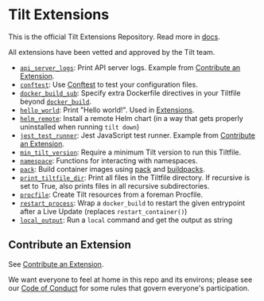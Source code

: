 # Tilt Extensions

This is the official Tilt Extensions Repository. Read more in [docs](https://docs.tilt.dev/extensions.html).

All extensions have been vetted and approved by the Tilt team.

- [`api_server_logs`](/api_server_logs): Print API server logs. Example from [Contribute an Extension](https://docs.tilt.dev/contribute_extension.html).
- [`conftest`](/conftest): Use [Conftest](https://www.conftest.dev/) to test your configuration files.
- [`docker_build_sub`](/docker_build_sub): Specify extra Dockerfile directives in your Tiltfile beyond [`docker_build`](https://docs.tilt.dev/api.html#api.docker_build).
- [`hello_world`](/hello_world): Print "Hello world!". Used in [Extensions](https://docs.tilt.dev/extensions.html).
- [`helm_remote`](/helm_remote): Install a remote Helm chart (in a way that gets properly uninstalled when running `tilt down`)
- [`jest_test_runner`](/jest_test_runner): Jest JavaScript test runner. Example from [Contribute an Extension](https://docs.tilt.dev/contribute_extension.html).
- [`min_tilt_version`](/min_tilt_version): Require a minimum Tilt version to run this Tiltfile.
- [`namespace`](/namespace): Functions for interacting with namespaces.
- [`pack`](/pack): Build container images using [pack](https://buildpacks.io/docs/install-pack/) and [buildpacks](https://buildpacks.io/).
- [`print_tiltfile_dir`](/print_tiltfile_dir): Print all files in the Tiltfile directory. If recursive is set to True, also prints files in all recursive subdirectories.
- [`procfile`](/procfile): Create Tilt resources from a foreman Procfile.
- [`restart_process`](/restart_process): Wrap a `docker_build` to restart the given entrypoint after a Live Update (replaces `restart_container()`)
- [`local_output`](/local_output): Run a `local` command and get the output as string

## Contribute an Extension

See [Contribute an Extension](https://docs.tilt.dev/contribute_extension.html).

We want everyone to feel at home in this repo and its environs; please see our [Code of Conduct](CODE_OF_CONDUCT.md) for some rules that govern everyone's participation.
